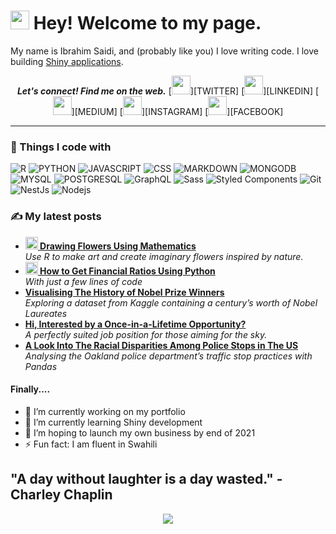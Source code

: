 <h1><img src="https://emojis.slackmojis.com/emojis/images/1531849430/4246/blob-sunglasses.gif?1531849430" width="30"/> Hey! Welcome to my page.</h1>

My name is Ibrahim Saidi, and (probably like you) I love writing code. I love building [Shiny applications](https://shiny.rstudio.com/).
<p align="center">
  <b><i>Let's connect! Find me on the web.</i></b>
[<img height="30" src="https://img.shields.io/badge/twitter-%231DA1F2.svg?&style=for-the-badge&logo=twitter&logoColor=white" />][TWITTER]
[<img height="30" src="https://img.shields.io/badge/linkedin-blue.svg?&style=for-the-badge&logo=linkedin&logoColor=white" />][LINKEDIN]
[<img height="30" src="https://img.shields.io/badge/-Medium-000000.svg?&style=for-the-badge&logo=Medium&logoColor=white" />][MEDIUM]
[<img height="30" src = "https://img.shields.io/badge/Instagram-E4405F?style=for-the-badge&logo=instagram&logoColor=white">][INSTAGRAM]
[<img height="30" src = "https://img.shields.io/badge/Facebook-036be4.svg?&style=for-the-badge&logo=facebook&logoColor=white">][FACEBOOK]

<br />
<hr />

<h3>🚀 Things I code with</h3>
<p>
  <img alt="R" src="https://img.shields.io/badge/R-276DC3?style=for-the-badge&logo=r&logoColor=white" />
  <img alt="PYTHON" src="https://img.shields.io/badge/Python-14354C?style=for-the-badge&logo=python&logoColor=white" /> 
  <img alt="JAVASCRIPT" src="https://img.shields.io/badge/JavaScript-F7DF1E?style=for-the-badge&logo=javascript&logoColor=black" />
  <img alt="CSS" src="https://img.shields.io/badge/CSS-239120?&style=for-the-badge&logo=css3&logoColor=white" />
  <img alt="MARKDOWN" src="https://img.shields.io/badge/Markdown-000000?style=for-the-badge&logo=markdown&logoColor=white" />
  <img alt="MONGODB" src="https://img.shields.io/badge/MongoDB-4EA94B?style=for-the-badge&logo=mongodb&logoColor=white" />
  <img alt="MYSQL" src="https://img.shields.io/badge/MySQL-00000F?style=for-the-badge&logo=mysql&logoColor=white" />
  <img alt="POSTGRESQL" src="https://img.shields.io/badge/PostgreSQL-316192?style=for-the-badge&logo=postgresql&logoColor=white" />
  <img alt="GraphQL" src="https://img.shields.io/badge/-GraphQL-E10098?style=flat-square&logo=graphql&logoColor=white" />
  <img alt="Sass" src="https://img.shields.io/badge/-Sass-CC6699?style=flat-square&logo=sass&logoColor=white" />
  <img alt="Styled Components" src="https://img.shields.io/badge/-Styled_Components-db7092?style=flat-square&logo=styled-components&logoColor=white" />
  <img alt="Git" src="https://img.shields.io/badge/-Git-F05032?style=flat-square&logo=git&logoColor=white" />
  <img alt="NestJs" src="https://img.shields.io/badge/-NestJs-ea2845?style=flat-square&logo=nestjs&logoColor=white" />
  <img alt="Nodejs" src="https://img.shields.io/badge/-Nodejs-43853d?style=flat-square&logo=Node.js&logoColor=white" />
</p>

<h3> ✍ My latest posts</h3>
<ul>
  <li><a href="https://towardsdatascience.com/drawing-flowers-using-mathematics-d18fe27bdd2c"><b><img src="https://emojipedia-us.s3.dualstack.us-west-1.amazonaws.com/thumbs/240/apple/237/gear_2699.png" width="20" alt="new" /> Drawing Flowers Using Mathematics</b></a><br/><i>Use R to make art and create imaginary flowers inspired by nature.</i></li>
  <li><a href="https://medium.com/datadriveninvestor/how-to-get-financial-ratios-using-python-18131b63ef29"><b><img src="https://emojipedia-us.s3.dualstack.us-west-1.amazonaws.com/thumbs/240/apple/237/fire_1f525.png" width="20" alt="new" /> How to Get Financial Ratios Using Python</b></a><br/><i>With just a few lines of code</i></li>
  <li><a href="https://towardsdatascience.com/visualising-the-history-of-nobel-prize-winners-570ca7c6311c"><b>Visualising The History of Nobel Prize Winners</b></a><br/><i>Exploring a dataset from Kaggle containing a century’s worth of Nobel Laureates</i></li>
  <li><a href="https://medium.com/dev-genius/hi-interested-by-a-once-in-a-lifetime-opportunity-1777c889127c"><b>Hi, Interested by a Once-in-a-Lifetime Opportunity?</b></a><br/><i>A perfectly suited job position for those aiming for the sky.</i></li>
  <li><a href="https://towardsdatascience.com/a-look-into-the-racial-disparities-among-police-stops-in-the-us-d770060eb3ee"><b>A Look Into The Racial Disparities Among Police Stops in The US</b></a><br/><i>Analysing the Oakland police department’s traffic stop practices with Pandas</i></li>
</ul>

#### Finally....

- 🔭 I’m currently working on my portfolio
- 🌱 I’m currently learning Shiny development
- 🤔 I’m hoping to launch my own business by end of 2021
- ⚡ Fun fact:  I am fluent in Swahili 

## "A day without laughter is a day wasted." - Charley Chaplin

<center><img src="https://media.giphy.com/media/xUySTCEXzJdGCeIj3W/giphy.gif"></center>

<!--
**Saidiibrahim/Saidiibrahim** is a ✨ _special_ ✨ repository because its `README.md` (this file) appears on your GitHub profile.

Here are some ideas to get you started:

- 🔭 I’m currently working on ...
- 🌱 I’m currently learning ...
- 👯 I’m looking to collaborate on ...
- 🤔 I’m looking for help with ...
- 💬 Ask me about ...
- 📫 How to reach me: ...
- 😄 Pronouns: ...
- ⚡ Fun fact: ...
-->

[twitter]: https://twitter.com/IbrahimSaidi94
[linkedin]: https://www.linkedin.com/in/ibrahimsaidi/
[Medium]: https://ibrahimsaidi94.medium.com/
[Facebook]: https://www.facebook.com/ibrahim.saidi.549/
[Instagram]: https://www.instagram.com/ibra_aka_ajax/
